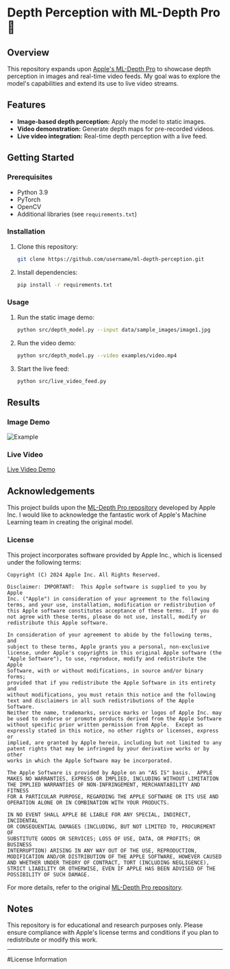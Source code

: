 # Depth Perception with ML-Depth Pro 🚀

## Overview
This repository expands upon [Apple's ML-Depth Pro](https://github.com/apple/ml-depth-pro/tree/main) to showcase depth perception in images and real-time video feeds. My goal was to explore the model's capabilities and extend its use to live video streams.

## Features
- **Image-based depth perception:** Apply the model to static images.
- **Video demonstration:** Generate depth maps for pre-recorded videos.
- **Live video integration:** Real-time depth perception with a live feed.

## Getting Started

### Prerequisites
- Python 3.9
- PyTorch
- OpenCV
- Additional libraries (see `requirements.txt`)

### Installation
1. Clone this repository:
   ```bash
   git clone https://github.com/username/ml-depth-perception.git
   ```
2. Install dependencies:
   ```bash
   pip install -r requirements.txt
   ```

### Usage
1. Run the static image demo:
   ```bash
   python src/depth_model.py --input data/sample_images/image1.jpg
   ```
2. Run the video demo:
   ```bash
   python src/depth_model.py --video examples/video.mp4
   ```
3. Start the live feed:
   ```bash
   python src/live_video_feed.py
   ```

## Results

### Image Demo
![Example](examples/image_demo.jpg)

### Live Video
[Live Video Demo](examples/live_feed_demo.mp4)

## Acknowledgements
This project builds upon the [ML-Depth Pro repository](https://github.com/apple/ml-depth-pro/tree/main) developed by Apple Inc. I would like to acknowledge the fantastic work of Apple's Machine Learning team in creating the original model.

### License
This project incorporates software provided by Apple Inc., which is licensed under the following terms:

```
Copyright (C) 2024 Apple Inc. All Rights Reserved.

Disclaimer: IMPORTANT:  This Apple software is supplied to you by Apple
Inc. ("Apple") in consideration of your agreement to the following
terms, and your use, installation, modification or redistribution of
this Apple software constitutes acceptance of these terms.  If you do
not agree with these terms, please do not use, install, modify or
redistribute this Apple software.

In consideration of your agreement to abide by the following terms, and
subject to these terms, Apple grants you a personal, non-exclusive
license, under Apple's copyrights in this original Apple software (the
"Apple Software"), to use, reproduce, modify and redistribute the Apple
Software, with or without modifications, in source and/or binary forms;
provided that if you redistribute the Apple Software in its entirety and
without modifications, you must retain this notice and the following
text and disclaimers in all such redistributions of the Apple Software.
Neither the name, trademarks, service marks or logos of Apple Inc. may
be used to endorse or promote products derived from the Apple Software
without specific prior written permission from Apple.  Except as
expressly stated in this notice, no other rights or licenses, express or
implied, are granted by Apple herein, including but not limited to any
patent rights that may be infringed by your derivative works or by other
works in which the Apple Software may be incorporated.

The Apple Software is provided by Apple on an "AS IS" basis.  APPLE
MAKES NO WARRANTIES, EXPRESS OR IMPLIED, INCLUDING WITHOUT LIMITATION
THE IMPLIED WARRANTIES OF NON-INFRINGEMENT, MERCHANTABILITY AND FITNESS
FOR A PARTICULAR PURPOSE, REGARDING THE APPLE SOFTWARE OR ITS USE AND
OPERATION ALONE OR IN COMBINATION WITH YOUR PRODUCTS.

IN NO EVENT SHALL APPLE BE LIABLE FOR ANY SPECIAL, INDIRECT, INCIDENTAL
OR CONSEQUENTIAL DAMAGES (INCLUDING, BUT NOT LIMITED TO, PROCUREMENT OF
SUBSTITUTE GOODS OR SERVICES; LOSS OF USE, DATA, OR PROFITS; OR BUSINESS
INTERRUPTION) ARISING IN ANY WAY OUT OF THE USE, REPRODUCTION,
MODIFICATION AND/OR DISTRIBUTION OF THE APPLE SOFTWARE, HOWEVER CAUSED
AND WHETHER UNDER THEORY OF CONTRACT, TORT (INCLUDING NEGLIGENCE),
STRICT LIABILITY OR OTHERWISE, EVEN IF APPLE HAS BEEN ADVISED OF THE
POSSIBILITY OF SUCH DAMAGE.
```

For more details, refer to the original [ML-Depth Pro repository](https://github.com/apple/ml-depth-pro/tree/main).

## Notes
This repository is for educational and research purposes only. Please ensure compliance with Apple's license terms and conditions if you plan to redistribute or modify this work.

---

#License Information

